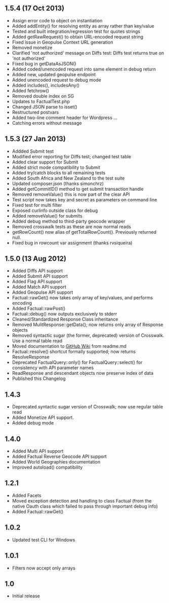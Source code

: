 
## 1.5.4 (17 Oct 2013)
 * Assign error code to object on instantiation
 * Added addEntity() for resolving entity as array rather than key/value
 * Tested and built integration/regression test for quotes strings
 * Added getRawRequest() to obtain URL-encoded request string
 * Fixed issue in Geopulse Context URL generation
 * Removed monetize
 * Clarified 'not authorized' message on Diffs test: Diffs test returns true on 'not authorized'
 * Fixed bug in getDataAsJSON()
 * Added coded/unencoded request into same element in debug return
 * Added new, updated geopulse endpoint
 * Added unencoded request to debug mode
 * Added includes(), includesAny()
 * Added fetchrow()
 * Removed double index on SG
 * Updates to FactualTest.php
 * Changed JSON parse to isset()
 * Restructured postvars
 * Added two-line comment header for Wordpress …
 * Catching errors without message

## 1.5.3 (27 Jan 2013)
 * Addded Submit test
 * Modified error reporting for Diffs test; changed test table
 * Added clear support for Submit
 * Added strict mode compatibility to Submit
 * Added try/catch blocks to all remaining tests
 * Added South Africa and New Zealand to the test suite
 * Updated composer.json (thanks simonchrz)
 * Added getCommitID() method to get submit transaction handle
 * Removed removeValue() this is now part of the clear API
 * Test script now takes key and secret as parameters on command line
 * Fixed test for multi filter
 * Exposed curlinfo outside class for debug
 * Added removeValue() for submits
 * Added debug method to third-party geocode wrapper
 * Removed crosswalk tests as these are now normal reads
 * getRowCount() now alias of getTotalRowCount(). Previously returned null.
 * Fixed bug in rowcount var assignment (thanks rvsiqueira)
 
## 1.5.0 (13 Aug 2012)
 * Added Diffs API support
 * Added Submit API support
 * Added Flag API support
 * Added Match API support
 * Added Geopulse API support 
 * Factual::rawGet() now takes only array of key/values, and performs encoding
 * Added Factual::rawPost()
 * Factual::debug() now outputs exclusively to stderr 
 * Cleaned/Standardized Response Class inheritance  
 * Removed MulitResponse::getData(); now returns only array of Response objects
 * Removed syntactic sugar (the former, deprecated) version of Crosswalk. Use a normal table read
 * Moved documentation to [GitHub Wiki](https://github.com/Factual/factual-php-driver/wiki) from readme.md
 * Factual::resolve() shortcut formally supported; now returns ResolveResponse
 * Deprecated FactualQuery::only() for FactualQuery::select() for consistency with API parameter names
 * ReadResponse and descendant objects now preserve index of data
 * Published this Changelog
 
## 1.4.3
 * Deprecated syntactic sugar version of Crosswalk; now use regular table read
 * Added Monetize API support.
 * Added debug mode

## 1.4.0
 * Added Multi API support
 * Added Factual Reverse Geocode API support
 * Added World Geographies documentation
 * Improved autoload() compatibility

## 1.2.1
 * Added Facets
 * Moved exception detection and handling to class Factual (from the native Oauth class which failed to pass through important debug info)
 * Added Factual::rawGet()

## 1.0.2
 * Updated test CLI for Windows 

## 1.0.1
 * Filters now accept only arrays

## 1.0
 * Initial release
